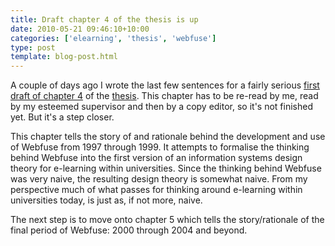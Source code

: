 ```yaml
---
title: Draft chapter 4 of the thesis is up
date: 2010-05-21 09:46:10+10:00
categories: ['elearning', 'thesis', 'webfuse']
type: post
template: blog-post.html
---
```

A couple of days ago I wrote the last few sentences for a fairly serious [first draft of chapter 4](http://davidtjones.files.wordpress.com/2010/05/chapter_4.pdf) of the [thesis](/blog2/research/phd-thesis/). This chapter has to be re-read by me, read by my esteemed supervisor and then by a copy editor, so it's not finished yet. But it's a step closer.

This chapter tells the story of and rationale behind the development and use of Webfuse from 1997 through 1999. It attempts to formalise the thinking behind Webfuse into the first version of an information systems design theory for e-learning within universities. Since the thinking behind Webfuse was very naive, the resulting design theory is somewhat naive. From my perspective much of what passes for thinking around e-learning within universities today, is just as, if not more, naive.

The next step is to move onto chapter 5 which tells the story/rationale of the final period of Webfuse: 2000 through 2004 and beyond.